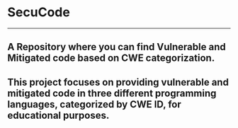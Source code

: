 # SecuCode
---
## A Repository where you can find Vulnerable and Mitigated code based on CWE categorization. 

## This project focuses on providing vulnerable and mitigated code in three different programming languages, categorized by CWE ID, for educational purposes.

